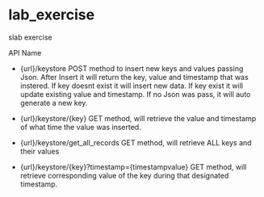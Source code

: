 # lab_exercise
 slab exercise

API Name
- {url}/keystore 
POST method to insert new keys and values passing Json.
After Insert it will return the key, value and timestamp that was instered.
If key doesnt exist it will insert new data. If key exist it will update existing value and timestamp.
If no Json was pass, it will auto generate a new key.

- {url}/keystore/{key}
GET method, will retrieve the value and timestamp of what time the value was inserted.

- {url}/keystore/get_all_records
GET method, will retrieve ALL keys and their values

- {url}/keystore/{key}?timestamp={timestampvalue}
GET method, will retrieve corresponding value of the key during that designated timestamp.


